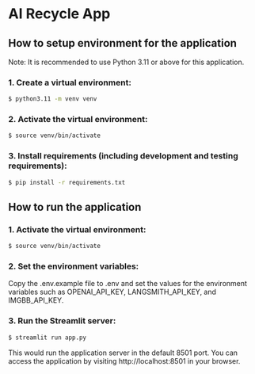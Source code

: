 # AI Recycle App

## How to setup environment for the application
Note: It is recommended to use Python 3.11 or above for this application.
### 1. Create a virtual environment:
```bash
$ python3.11 -m venv venv
```
### 2. Activate the virtual environment:
```bash
$ source venv/bin/activate
```
### 3. Install requirements (including development and testing requirements):
```bash
$ pip install -r requirements.txt
```

## How to run the application
### 1. Activate the virtual environment:
```bash
$ source venv/bin/activate
```
### 2. Set the environment variables:
Copy the .env.example file to .env and set the values for the environment variables such as OPENAI_API_KEY, LANGSMITH_API_KEY, and IMGBB_API_KEY.
### 3. Run the Streamlit server:
```bash
$ streamlit run app.py
```
This would run the application server in the default 8501 port. You can access the application by visiting http://localhost:8501 in your browser.

